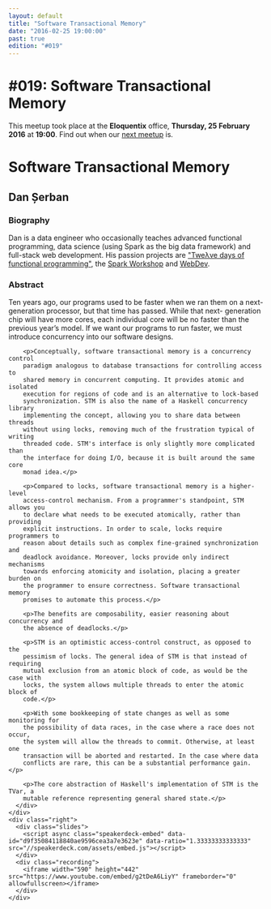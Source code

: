 ```yaml
---
layout: default
title: "Software Transactional Memory"
date: "2016-02-25 19:00:00"
past: true
edition: "#019"
---
```


<div class="description">
  <h1><span class="edition-number">#019</span>: Software Transactional Memory</h1>
  <p>This meetup took place at the <strong>Eloquentix</strong> office,
    <strong>Thursday, 25 February 2016</strong> at <strong>19:00</strong>.
    Find out when our <a href="/next">next meetup</a> is.</p>
</div>

<div class="clear-fix"></div>

<div class="presentation">
  <h1>Software Transactional Memory</h1>
  <div class="details">
    <div class="left">
      <div class="biography">
        <h2 class="speaker">Dan Șerban</h2>
        <h3>Biography</h3>
        <p>Dan is a data engineer who occasionally teaches advanced functional
        programming, data science (using Spark as the big data framework) and
        full-stack web development. His passion projects are
        <a href="http://lambda.rosedu.org/">"Tweλve days of functional programming"</a>,
        the <a href="http://is.gd/sparkworkshop">Spark Workshop</a> and
        <a href="http://webdevupb.github.io/">WebDev</a>.</p>
      </div>
      <div class="abstract">
        <h3>Abstract</h3>
        <p>Ten years ago, our programs used to be faster when we ran them on a
        next-generation processor, but that time has passed. While that next-
        generation chip will have more cores, each individual core will be no
        faster than the previous year’s model. If we want our programs to run
        faster, we must introduce concurrency into our software designs.</p>

        <p>Conceptually, software transactional memory is a concurrency control
        paradigm analogous to database transactions for controlling access to
        shared memory in concurrent computing. It provides atomic and isolated
        execution for regions of code and is an alternative to lock-based
        synchronization. STM is also the name of a Haskell concurrency library
        implementing the concept, allowing you to share data between threads
        without using locks, removing much of the frustration typical of writing
        threaded code. STM's interface is only slightly more complicated than
        the interface for doing I/O, because it is built around the same core
        monad idea.</p>

        <p>Compared to locks, software transactional memory is a higher-level
        access-control mechanism. From a programmer's standpoint, STM allows you
        to declare what needs to be executed atomically, rather than providing
        explicit instructions. In order to scale, locks require programmers to
        reason about details such as complex fine-grained synchronization and
        deadlock avoidance. Moreover, locks provide only indirect mechanisms
        towards enforcing atomicity and isolation, placing a greater burden on
        the programmer to ensure correctness. Software transactional memory
        promises to automate this process.</p>

        <p>The benefits are composability, easier reasoning about concurrency and
        the absence of deadlocks.</p>

        <p>STM is an optimistic access-control construct, as opposed to the
        pessimism of locks. The general idea of STM is that instead of requiring
        mutual exclusion from an atomic block of code, as would be the case with
        locks, the system allows multiple threads to enter the atomic block of
        code.</p>

        <p>With some bookkeeping of state changes as well as some monitoring for
        the possibility of data races, in the case where a race does not occur,
        the system will allow the threads to commit. Otherwise, at least one
        transaction will be aborted and restarted. In the case where data
        conflicts are rare, this can be a substantial performance gain.</p>

        <p>The core abstraction of Haskell's implementation of STM is the TVar, a
        mutable reference representing general shared state.</p>
      </div>
    </div>
    <div class="right">
      <div class="slides">
        <script async class="speakerdeck-embed" data-id="d9f35084118840ae9596cea3a7e3623e" data-ratio="1.33333333333333" src="//speakerdeck.com/assets/embed.js"></script>
      </div>
      <div class="recording">
        <iframe width="590" height="442" src="https://www.youtube.com/embed/g2tDeA6LiyY" frameborder="0" allowfullscreen></iframe>
      </div>
    </div>
  </div>
</div>
